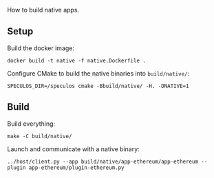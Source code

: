 How to build native apps.

## Setup

Build the docker image:

```console
docker build -t native -f native.Dockerfile .
```

Configure CMake to build the native binaries into `build/native/`:
```
SPECULOS_DIR=/speculos cmake -Bbuild/native/ -H. -DNATIVE=1
```

## Build

Build everything:

```console
make -C build/native/
```

Launch and communicate with a native binary:

```console
../host/client.py --app build/native/app-ethereum/app-ethereum --plugin app-ethereum/plugin-ethereum.py
```
